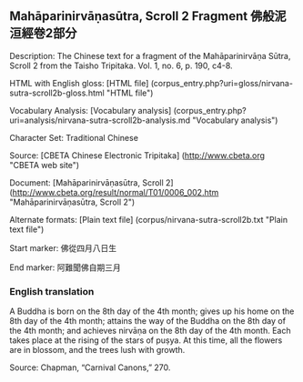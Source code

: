 ## Mahāparinirvāṇasūtra, Scroll 2 Fragment 佛般泥洹經卷2部分

Description: The Chinese text for a fragment of the Mahāparinirvāṇa Sūtra, Scroll 2 from the Taisho Tripitaka. Vol. 1, no. 6, p. 190, c4-8.

HTML with English gloss: [HTML file] (corpus_entry.php?uri=gloss/nirvana-sutra-scroll2b-gloss.html "HTML file")

Vocabulary Analysis: [Vocabulary analysis] (corpus_entry.php?uri=analysis/nirvana-sutra-scroll2b-analysis.md "Vocabulary analysis")

Character Set: Traditional Chinese

Source: [CBETA Chinese Electronic Tripitaka] (http://www.cbeta.org "CBETA web site")

Document: [Mahāparinirvāṇasūtra, Scroll 2] (http://www.cbeta.org/result/normal/T01/0006_002.htm "Mahāparinirvāṇasūtra, Scroll 2")

Alternate formats: [Plain text file] (corpus/nirvana-sutra-scroll2b.txt "Plain text file")

Start marker: 佛從四月八日生

End marker: 阿難聞佛自期三月

### English translation

A Buddha is born on the 8th day of the 4th month; gives up his home on the 8th day of the 4th month; attains the way of the Buddha on the 8th day of the 4th month; and achieves nirvāṇa on the 8th day of the 4th month. Each takes place at the rising of the stars of puṣya. At this time, all the flowers are in blossom, and the trees lush with growth.

Source: Chapman, “Carnival Canons,” 270.
